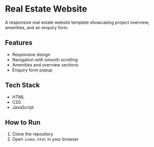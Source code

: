 # Real Estate Website

A responsive real estate website template showcasing project overview, amenities, and an enquiry form.

## Features
- Responsive design
- Navigation with smooth scrolling
- Amenities and overview sections
- Enquiry form popup

## Tech Stack
- HTML
- CSS
- JavaScript

## How to Run
1. Clone the repository
2. Open `index.html` in your browser
